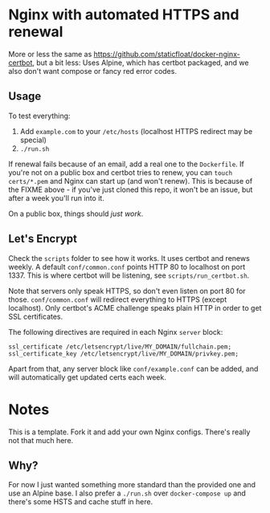 # Nginx with automated HTTPS and renewal

More or less the same as https://github.com/staticfloat/docker-nginx-certbot,
but a bit less: Uses Alpine, which has certbot packaged, and we also don't want
compose or fancy red error codes.

## Usage

To test everything:

1. Add `example.com` to your `/etc/hosts` (localhost HTTPS redirect may be special)
2. `./run.sh`

If renewal fails because of an email, add a real one to the `Dockerfile`. If you're
not on a public box and certbot tries to renew, you can `touch certs/*.pem` and Nginx
can start up (and won't renew). This is because of the FIXME above - if you've just
cloned this repo, it won't be an issue, but after a week you'll run into it.

On a public box, things should _just work_.

## Let's Encrypt

Check the `scripts` folder to see how it works. It uses certbot and renews
weekly. A default `conf/common.conf` points HTTP 80 to localhost on port
1337. This is where certbot will be listening, see `scripts/run_certbot.sh`.

Note that servers only speak HTTPS, so don't even listen on port 80 for those.
`conf/common.conf` will redirect everything to HTTPS (except localhost). Only
certbot's ACME challenge speaks plain HTTP in order to get SSL certificates.

The following directives are required in each Nginx `server` block:

```
ssl_certificate /etc/letsencrypt/live/MY_DOMAIN/fullchain.pem;
ssl_certificate_key /etc/letsencrypt/live/MY_DOMAIN/privkey.pem;
```

Apart from that, any server block like `conf/example.conf` can be added, and will
automatically get updated certs each week.

# Notes

This is a template. Fork it and add your own Nginx configs. There's really not that
much here.

## Why?

For now I just wanted something more standard than the provided one and use an Alpine base.
I also prefer a `./run.sh` over `docker-compose up` and there's some HSTS and cache stuff
in here.
